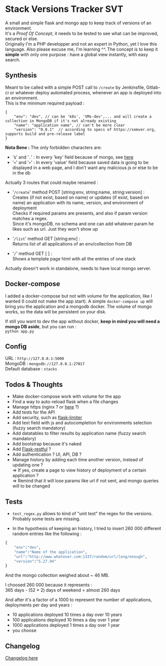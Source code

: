 # Stack Versions Tracker SVT
  
A small and simple flask and mongo app to keep track of versions of an environment.  
It's a *Proof Of Concept*, it needs to be tested to see what can be improved, secured or else.  
Originally I'm a PHP developper and not an expert in Python, yet I love this language. Also please excuse me, I'm learning ^^.
The concept is to keep it **simple** with only one purpose : have a global view instantly, with easy search.   
  
## Synthesis

Meant to be called with a simple POST call to `/create` by Jenkinsfile, Gitlab-ci or whatever deploy automated process, whenever an app is deployed into an environment.  
This is the minimum required payload :

```
{
    "env": "dev", // can be 'k8s', 'VMs-dev',... and will create a collection in MongoDB if it's not already existing
    "name": "application name", // can't be more clear
    "version": "0.0.1"  // according to specs of https://semver.org, supports build and pre-release label
}
```

**Nota Bene :** The only forbidden characters are:
 - '`$`' and '`.`' : In every 'key' field because of mongo, see [here](https://jira.mongodb.org/browse/SERVER-3229?focusedCommentId=36821&page=com.atlassian.jira.plugin.system.issuetabpanels:comment-tabpanel#comment-36821)
 - '`<`' and '`>`' : In every 'value' field because saved data is going to be displayed in a web page, and I don't want any malicious js or else to be in the db

  
Actually 3 routes that could maybe renamed :  

- '`/create`' method POST [string:env, string:name, string:version] :  
Creates (if not exist, based on name) or updates (if exist, based on name) an application with its name, version, and environment of deployment  
Checks if required params are presents, and also if param version matches a regex.  
Since it\'s mongoDB, no schema and one can add whatever param he likes such as url. Just they won\'t show up
  
- '`/list`' method GET [string:env] :  
Returns list of all applications of an env/collection from DB  

- '`/`' method GET [ ] :  
Shows a template page html with all the entries of one stack  

  
Actually doesn\'t work in standalone, needs to have local mongo server.  

## Docker-compose

I added a docker-compose but not with volume for the application, like I wanted (I could not make the app start).
A simple `docker-compose up` will bring you the application and a mongodb docker.
The volume of mongo works, so the data will be persistent on your disk.

If still you want to dev the app without docker, **keep in mind you will need a mongo DB aside**, but you can run :  
`python app.py`
  
## Config

URL : `http://127.0.0.1:5000`  
MongoDB : `mongodb://127.0.0.1:27017`  
Default database : `stacks`

## Todos & Thoughts

- Make docker-compose work with volume for the app
- Find a way to auto-reload flask when a file changes
- Manage https (nginx ? or [here](https://stackoverflow.com/q/18962418) ?)
- Add tests for the API
- Add security, such as [flask-limiter](https://flask-limiter.readthedocs.io/en/stable/)
- Add text field with js and autocompletion for environments selection (fuzzy search mandatory)
- Add datatables to filter results by application name (fuzzy search mandatory)
- Add bootstrap because it's naked
- Add [Flask-restful](https://flask-restful.readthedocs.io/en/latest/) ?
- Add authentication ? UI, API, DB ?
- Manage history by adding each time another version, instead of updating one ?  
 => If yes, create a page to view history of deployment of a certain application ?  
 => Remind that it will lose params like url if not sent, and mongo queries will to be changed

## Tests

 - `test_regex.py` allows to kind of "unit test" the regex for the versions. Probably some tests are missing.

 - In the hypothesis of keeping an history, I tried to insert 260 000 different random entries like the following :

```python
{
	"env":"dev",
	"name":"Name of the application",
	"url":"http://www.whatever.com:1337/random/url/long/enough",
	"version":"5.27.94"
}
```

And the mongo collection weighed about ~ 46 MB.  
  
I choosed 260 000 because it represents :  
365 days - (52 * 2) days of weekend = almost 260 days  

And after it\'s a factor of a 1000 to represent the number of applications, deployments per day and years :  
 - 10 applications deployed 10 times a day over 10 years  
 - 100 applications deployed 10 times a day over 1 year  
 - 1000 applications deployed 1 times a day over 1 year  
 - you choose



## Changelog

[Changelog here](./changelog.md)